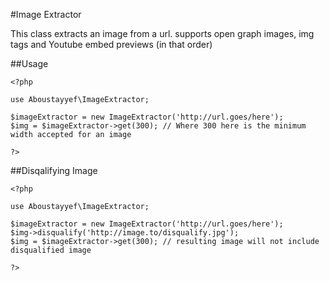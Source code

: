 #Image Extractor

This class extracts an image from a url.
supports open graph images, img tags and Youtube embed previews (in that order)

##Usage

```
<?php 

use Aboustayyef\ImageExtractor;

$imageExtractor = new ImageExtractor('http://url.goes/here');
$img = $imageExtractor->get(300); // Where 300 here is the minimum width accepted for an image

?>

```

##Disqalifying Image
```
<?php 

use Aboustayyef\ImageExtractor;

$imageExtractor = new ImageExtractor('http://url.goes/here');
$img->disqualify('http://image.to/disqualify.jpg');
$img = $imageExtractor->get(300); // resulting image will not include disqualified image

?>

```